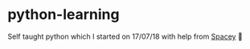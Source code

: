 # python-learning
Self taught python which I started on 17/07/18 with help from [Spacey](https://www.twitter.com/oProtistant/) 💖
